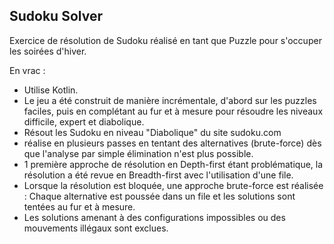 ## Sudoku Solver

Exercice de résolution de Sudoku réalisé en tant que Puzzle pour s'occuper les soirées d'hiver.

En vrac : 
- Utilise Kotlin.
- Le jeu a été construit de manière incrémentale, d'abord sur les puzzles faciles, puis en complétant au fur et à mesure pour résoudre les niveaux difficile, expert et diabolique.
- Résout les Sudoku en niveau "Diabolique" du site sudoku.com
- réalise en plusieurs passes en tentant des alternatives (brute-force) dès que l'analyse par simple élimination n'est plus possible.
- 1 première approche de résolution en Depth-first étant problématique, la résolution a été revue en Breadth-first avec l'utilisation d'une file.
- Lorsque la résolution est bloquée, une approche brute-force est réalisée : Chaque alternative est poussée dans un file et les solutions sont tentées au fur et à mesure.
- Les solutions amenant à des configurations impossibles ou des mouvements illégaux sont exclues.

